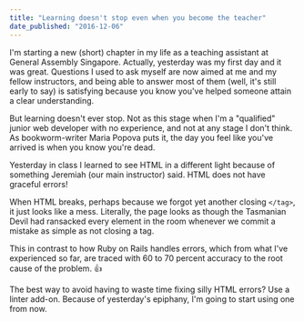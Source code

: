 ```yaml
---
title: "Learning doesn't stop even when you become the teacher"
date_published: "2016-12-06"
---
```


I'm starting a new (short) chapter in my life as a teaching assistant at General Assembly Singapore. Actually, yesterday was my first day and it was great. Questions I used to ask myself are now aimed at me and my fellow instructors, and being able to answer most of them (well, it's still early to say) is satisfying because you know you've helped someone attain a clear understanding.

But learning doesn't ever stop. Not as this stage when I'm a "qualified" junior web developer with no experience, and not at any stage I don't think. As bookworm-writer Maria Popova puts it, the day you feel like you've arrived is when you know you're dead.

Yesterday in class I learned to see HTML in a different light because of something Jeremiah (our main instructor) said. HTML does not have graceful errors!

When HTML breaks, perhaps because we forgot yet another closing `</tag>`, it just looks like a mess. Literally, the page looks as though the Tasmanian Devil had ransacked every element in the room whenever we commit a mistake as simple as not closing a tag.

This in contrast to how Ruby on Rails handles errors, which from what I've experienced so far, are traced with 60 to 70 percent accuracy to the root cause of the problem. :thumbsup:

The best way to avoid having to waste time fixing silly HTML errors? Use a linter add-on. Because of yesterday's epiphany, I'm going to start using one from now.
